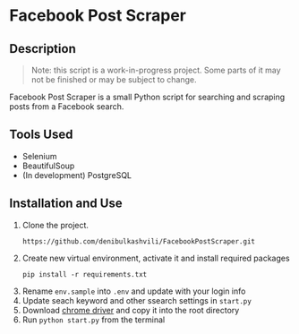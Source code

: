 # Facebook Post Scraper

## Description

> Note: this script is a work-in-progress project. Some parts of it may not be finished or may be subject to change.

Facebook Post Scraper is a small Python script for searching and scraping posts from a Facebook search. 

## Tools Used

* Selenium
* BeautifulSoup
* (In development) PostgreSQL

## Installation and Use

1. Clone the project. 
    ```
    https://github.com/denibulkashvili/FacebookPostScraper.git
    ```
2. Create new virtual environment, activate it and install required packages
    ```
    pip install -r requirements.txt
    ```
3. Rename `env.sample` into `.env` and update with your login info
4. Update seach keyword and other ssearch settings in `start.py`
5. Download [chrome driver](https://chromedriver.chromium.org/downloads) and copy it into the root directory
6. Run `python start.py` from the terminal